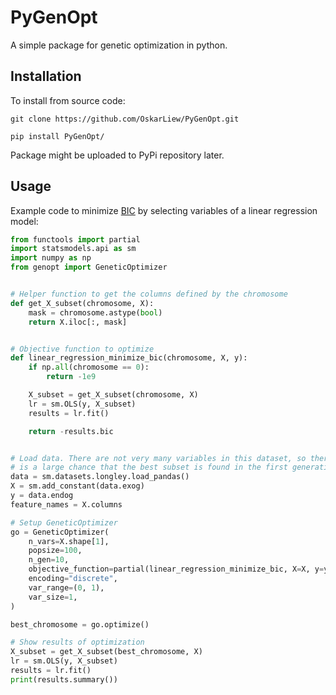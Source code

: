 # PyGenOpt

A simple package for genetic optimization in python.

## Installation

To install from source code:

`git clone https://github.com/OskarLiew/PyGenOpt.git`

`pip install PyGenOpt/`

Package might be uploaded to PyPi repository later.

## Usage

Example code to minimize [BIC](https://en.wikipedia.org/wiki/Bayesian_information_criterion) by selecting variables of a linear regression model:

```python
from functools import partial
import statsmodels.api as sm
import numpy as np
from genopt import GeneticOptimizer


# Helper function to get the columns defined by the chromosome
def get_X_subset(chromosome, X):
    mask = chromosome.astype(bool)
    return X.iloc[:, mask]


# Objective function to optimize
def linear_regression_minimize_bic(chromosome, X, y):
    if np.all(chromosome == 0):
        return -1e9

    X_subset = get_X_subset(chromosome, X)
    lr = sm.OLS(y, X_subset)
    results = lr.fit()

    return -results.bic


# Load data. There are not very many variables in this dataset, so there
# is a large chance that the best subset is found in the first generation
data = sm.datasets.longley.load_pandas()
X = sm.add_constant(data.exog)
y = data.endog
feature_names = X.columns

# Setup GeneticOptimizer
go = GeneticOptimizer(
    n_vars=X.shape[1],
    popsize=100,
    n_gen=10,
    objective_function=partial(linear_regression_minimize_bic, X=X, y=y),
    encoding="discrete",
    var_range=(0, 1),
    var_size=1,
)

best_chromosome = go.optimize()

# Show results of optimization
X_subset = get_X_subset(best_chromosome, X)
lr = sm.OLS(y, X_subset)
results = lr.fit()
print(results.summary())
```
